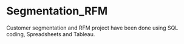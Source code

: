 # Segmentation_RFM
Customer segmentation and RFM project have been done using SQL coding, Spreadsheets and Tableau.
